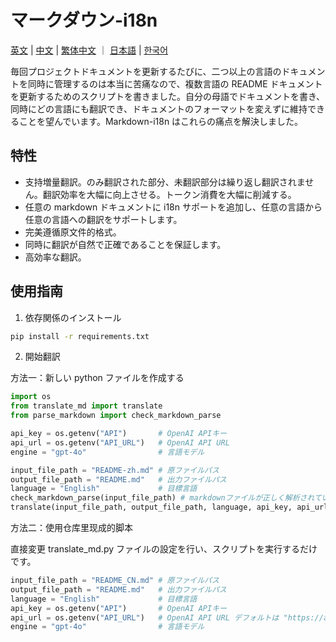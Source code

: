 # マークダウン-i18n

[英文](README.md) | [中文](README_CN.md) | [繁体中文](README_zh-hant.md) ｜ [日本語](README_ja.md) | [한국어](README_ko.md)

毎回プロジェクトドキュメントを更新するたびに、二つ以上の言語のドキュメントを同時に管理するのは本当に苦痛なので、複数言語の README ドキュメントを更新するためのスクリプトを書きました。自分の母語でドキュメントを書き、同時にどの言語にも翻訳でき、ドキュメントのフォーマットを変えずに維持できることを望んでいます。Markdown-i18n はこれらの痛点を解決しました。

## 特性

- 支持増量翻訳。のみ翻訳された部分、未翻訳部分は繰り返し翻訳されません。翻訳効率を大幅に向上させる。トークン消費を大幅に削減する。
- 任意の markdown ドキュメントに i18n サポートを追加し、任意の言語から任意の言語への翻訳をサポートします。
- 完美遵循原文件的格式。
- 同時に翻訳が自然で正確であることを保証します。
- 高効率な翻訳。

## 使用指南

1. 依存関係のインストール

```bash
pip install -r requirements.txt
```

2. 開始翻訳

方法一：新しい python ファイルを作成する

```python
import os
from translate_md import translate
from parse_markdown import check_markdown_parse

api_key = os.getenv("API")       # OpenAI APIキー
api_url = os.getenv("API_URL")   # OpenAI API URL
engine = "gpt-4o"                # 言語モデル

input_file_path = "README-zh.md" # 原ファイルパス
output_file_path = "README.md"   # 出力ファイルパス
language = "English"             # 目標言語
check_markdown_parse(input_file_path) # markdownファイルが正しく解析されているか確認する。正しく解析されていれば翻訳可能。エラーが出た場合は作者に修正を依頼する。このステップは必須ではなく、翻訳のフォーマットの正確性を保証するためのもの。
translate(input_file_path, output_file_path, language, api_key, api_url, engine) # 原markdownファイルを目標言語に翻訳し、出力ファイルに保存する
```

方法二：使用仓库里现成的脚本

直接変更 translate_md.py ファイルの設定を行い、スクリプトを実行するだけです。

```python
input_file_path = "README_CN.md" # 原ファイルパス
output_file_path = "README.md"   # 出力ファイルパス
language = "English"             # 目標言語
api_key = os.getenv("API")       # OpenAI APIキー
api_url = os.getenv("API_URL")   # OpenAI API URL デフォルトは "https://api.openai.com/v1/chat/completions"
engine = "gpt-4o"                # 言語モデル
```